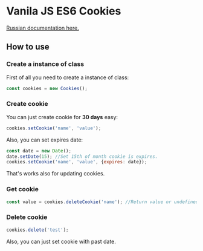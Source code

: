 # Vanila JS ES6 Cookies
[Russian documentation here.](https://code.patriotovsky.ru/)

## How to use
### Create a instance of class
First of all you need to create a instance of class:
```js
const cookies = new Cookies();
```
### Create cookie
You can just create cookie for **30 days** easy:
```js
cookies.setCookie('name', 'value');
```
Also, you can set expires date:

```js
const date = new Date();
date.setDate(15); //Set 15th of month cookie is expires.
cookies.setCookie('name', 'value', {expires: date});
```
That's works also for updating cookies.
### Get cookie
```js
const value = cookies.deleteCookie('name'); //Return value or undefined, if cookie is not exists
```

### Delete cookie
```js
cookies.delete('test');
```
Also, you can just set cookie with past date.